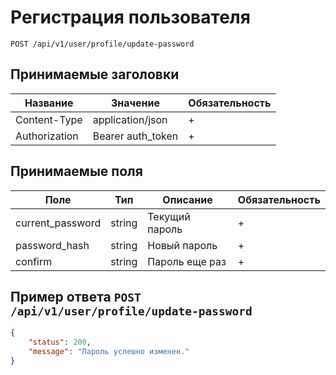 Регистрация пользователя
========================

`POST /api/v1/user/profile/update-password`

## Принимаемые заголовки

| Название           | Значение             | Обязательность |
|--------------------|----------------------|----------------|
| Content-Type       | application/json     | +              |
| Authorization      | Bearer auth_token    | +              |

## Принимаемые поля

| Поле               | Тип                  | Описание                                      | Обязательность |
|--------------------|----------------------|-----------------------------------------------|----------------|
| current_password   | string               | Текущий пароль                                | +              |
| password_hash      | string               | Новый пароль                                  | +              |
| confirm            | string               | Пароль еще раз                                | +              |

## Пример ответа `POST /api/v1/user/profile/update-password`

```json
{
    "status": 200,
    "message": "Пароль успешно изменен."
}
```